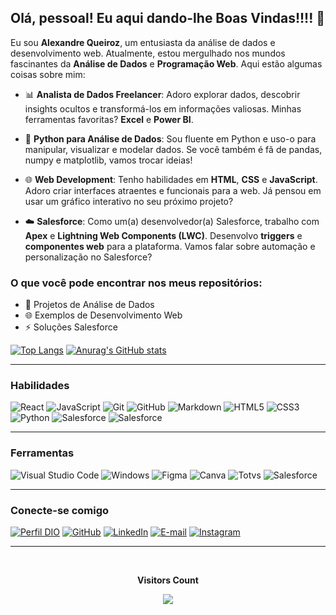 ## Olá, pessoal! Eu aqui dando-lhe Boas Vindas!!!! 👋

Eu sou **Alexandre Queiroz**, um entusiasta da análise de dados e desenvolvimento web. Atualmente, estou mergulhado nos mundos fascinantes da **Análise de Dados** e **Programação Web**. Aqui estão algumas coisas sobre mim:

- 📊 **Analista de Dados Freelancer**: Adoro explorar dados, descobrir insights ocultos e transformá-los em informações valiosas. Minhas ferramentas favoritas? **Excel** e **Power BI**.

- 🐍 **Python para Análise de Dados**: Sou fluente em Python e uso-o para manipular, visualizar e modelar dados. Se você também é fã de pandas, numpy e matplotlib, vamos trocar ideias!

- 🌐 **Web Development**: Tenho habilidades em **HTML**, **CSS** e **JavaScript**. Adoro criar interfaces atraentes e funcionais para a web. Já pensou em usar um gráfico interativo no seu próximo projeto?

- ☁️ **Salesforce**: Como um(a) desenvolvedor(a) Salesforce, trabalho com **Apex** e **Lightning Web Components (LWC)**. Desenvolvo **triggers** e **componentes web** para a plataforma. Vamos falar sobre automação e personalização no Salesforce?

### O que você pode encontrar nos meus repositórios:
- 🚀 Projetos de Análise de Dados
- 🌐 Exemplos de Desenvolvimento Web
- ⚡ Soluções Salesforce

[![Top Langs](https://github-readme-stats.vercel.app/api/top-langs/?username=Alexandrezapsss&layout=compact&theme=aura)](https://github.com/anuraghazra/github-readme-stats)
[![Anurag's GitHub stats](https://github-readme-stats.vercel.app/api?username=Alexandrezapsss&show_icons=true&theme=aura)](https://github.com/Alexandrezapsss)

-----

### Habilidades

![React](https://img.shields.io/badge/react-%2320232a.svg?style=for-the-badge&logo=react&logoColor=%2361DAFB)
![JavaScript](https://img.shields.io/badge/JavaScript-000?style=for-the-badge&logo=javascript&logoColor=30A3DC)
![Git](https://img.shields.io/badge/Git-000?style=for-the-badge&logo=git&logoColor=E94D5F) 
![GitHub](https://img.shields.io/badge/GitHub-000?style=for-the-badge&logo=github&logoColor=30A3DC)
![Markdown](https://img.shields.io/badge/Markdown-000?style=for-the-badge&logo=markdown)
![HTML5](https://img.shields.io/badge/HTML-000?style=for-the-badge&logo=html5&logoColor=30A3DC)
![CSS3](https://img.shields.io/badge/CSS3-000?style=for-the-badge&logo=css3&logoColor=E94D5F)
![Python](https://img.shields.io/badge/Python-000?style=for-the-badge&logo=python)
![Salesforce](https://img.shields.io/badge/Salesforce-Apex-000?style=for-the-badge&logo=salesforce)
![Salesforce](https://img.shields.io/badge/Salesforce-LWC-000?style=for-the-badge&logo=salesforce)

---- 

### Ferramentas
![Visual Studio Code](https://img.shields.io/badge/-Visual%20Studio%20Code-0D1117?style=for-the-badge&logo=visual-studio-code&logoColor=007ACC&labelColor=0D1117)
![Windows](https://img.shields.io/badge/-Windows-0D1117?style=for-the-badge&logo=windows&labelColor=0D1117)
![Figma](https://img.shields.io/badge/Figma-000?style=for-the-badge&logo=figma)
![Canva](https://img.shields.io/badge/Canva-000?style=for-the-badge&logo=canva)
![Totvs](https://img.shields.io/badge/Totvs-Protheus-000?style=for-the-badge&logo=totvs)
![Salesforce](https://img.shields.io/badge/Salesforce-000?style=for-the-badge&logo=salesforce)


---- 
### Conecte-se comigo
[![Perfil DIO](https://img.shields.io/badge/-Meu%20Perfil%20na%20DIO-30A3DC?style=for-the-badge)](https://www.dio.me/users/alexandrequeirozdasilva94)
[![GitHub](https://img.shields.io/badge/-GitHub-0D1117?style=for-the-badge&logo=github&labelColor=0D1117)](https://github.com/Alexandrezapsss)
[![LinkedIn](https://img.shields.io/badge/-LinkedIn-000?style=for-the-badge&logo=linkedin&logoColor=30A3DC)](https://www.linkedin.com/in/alexandre-queiroz-da-silva-542904124/)
[![E-mail](https://img.shields.io/badge/-Email-000?style=for-the-badge&logo=microsoft-outlook&logoColor=E94D5F)](mailto:alexandrequeirozdasilva94@gmail.com)
[![Instagram](https://img.shields.io/badge/Instagram-000?style=for-the-badge&logo=instagram)](https://www.instagram.com/alexandrezaps/)

---- 
<div align="center">
    <br>
        <p align="centre"><b>Visitors Count</b> </p>  
        <p align="center"><img align="center" src="https://profile-counter.glitch.me/{Alexandrezapsss}/count.svg" /> </p> 
    <br>
</div>
